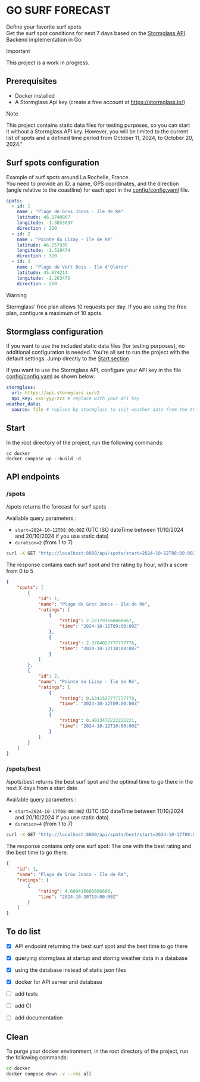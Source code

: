 # GO SURF FORECAST

Define your favorite surf spots.\
Get the surf spot conditions for next 7 days based on the [Stormglass API](https://docs.stormglass.io/#/weather).\
Backend implementation in Go.

> [!IMPORTANT] 
> This project is a work in progress.

## Prerequisites
- Docker installed
- A Stormglass Api key (create a free account at https://stormglass.io/)
> [!NOTE] 
> This project contains static data files for testing purposes, so you can start it without a Stormglass API key. 
> However, you will be limited to the current list of spots and a defined time period from October 11, 2024, to October 20, 2024."

## Surf spots configuration
Example of surf spots around La Rochelle, France.\
You need to provide an ID, a name, GPS coordinates, and the direction (angle relative to the coastline) for each spot in the [config/config.yaml](config/config.yaml) file.

```yaml
spots:
  - id: 1
    name : "Plage de Gros Joncs - Ile de Ré"
    latitude: 46.1740867
    longitude: -1.3853837
    direction : 220
  - id: 2
    name : "Pointe du Lizay - Ile de Ré"
    latitude: 46.257935
    longitude: -1.518474
    direction : 320
  - id: 3
    name : "Plage de Vert Bois - Ile d'Oléron"
    latitude: 45.874214
    longitude: -1.263475
    direction : 260
```

> [!WARNING]
> Stormglass' free plan allows 10 requests per day. If you are using the free plan, configure a maximum of 10 spots.


## Stormglass configuration
If you want to use the included static data files (for testing purposes), no additional configuration is needed. You're all set to run the project with the default settings. Jump directly to the [Start section](#start)

If you want to use the Stormglass API, configure your API key in the file [config/config.yaml](config/config.yaml) as shown below:
```yaml
stormglass:
  url: https://api.stormglass.io/v2
  api_key: xxx-yyy-zzz # replace with your API key
weather_data: 
  source: file # replace by stormglass to init weather data from the API
```


## Start
In the root directory of the project, run the following commands:

```
cd docker
docker compose up --build -d
```

## API endpoints

### /spots
/spots returns the forecast for surf spots

Available query parameters :
- `start=2024-10-12T08:00:00Z` (UTC ISO dateTime between 11/10/2024 and 20/10/2024 if you use static data)
- `duration=2` (from 1 to 7)

```sh
curl -X GET "http://localhost:8080/api/spots/start=2024-10-12T08:00:00Z&duration=2"
```

The response contains each surf spot and the rating by hour, with a score from 0 to 5

```json
{
    "spots": [
        {
            "id": 1,
            "name": "Plage de Gros Joncs - Ile de Ré",
            "ratings": [
                {
                    "rating": 2.221791666666667,
                    "time": "2024-10-12T09:00:00Z"
                },
                {
                    "rating": 2.3784027777777776,
                    "time": "2024-10-12T10:00:00Z"
                }
            ]
        },
        {
            "id": 2,
            "name": "Pointe du Lizay - Ile de Ré",
            "ratings": [
                {
                    "rating": 0.6341527777777778,
                    "time": "2024-10-12T09:00:00Z"
                },
                {
                    "rating": 0.9013472222222221,
                    "time": "2024-10-12T10:00:00Z"
                }
            ]
        }     
    ]
}
```

### /spots/best
/spots/best returns the best surf spot and the optimal time to go there in the next X days from a start date

Available query parameters :
- `start=2024-10-17T08:00:00Z` (UTC ISO dateTime between 11/10/2024 and 20/10/2024 if you use static data)
- `duration=4` (from 1 to 7)

```sh
curl -X GET "http://localhost:8080/api/spots/best/start=2024-10-17T08:00:00Z&duration=4"
```

The response contains only one surf spot: The one with the best rating and the best time to go there.

```json
{
    "id": 1,
    "name": "Plage de Gros Joncs - Ile de Ré",
    "ratings": [
        {
            "rating": 4.609416666666666,
            "time": "2024-10-20T19:00:00Z"
        }
    ]
}
```


## To do list
- [x] API endpoint returning the best surf spot and the best time to go there
- [x] querying stormglass at startup and storing weather data in a database
- [x] using the database instead of static json files
- [x] docker for API server and database
- [ ] add tests
- [ ] add CI
- [ ] add documentation


## Clean
To purge your docker environment, in the root directory of the project, run the following commands:

```sh
cd docker
docker compose down -v --rmi all
```